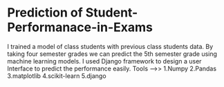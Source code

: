# Prediction of Student-Performanace-in-Exams

I trained a model of class students with previous class students data. By taking four semester grades we can predict the 5th semester grade using machine learning models.
I used Django framework to design a user Interface to predict the performance easily.
Tools -->>
1.Numpy
2.Pandas
3.matplotlib
4.scikit-learn
5.django
